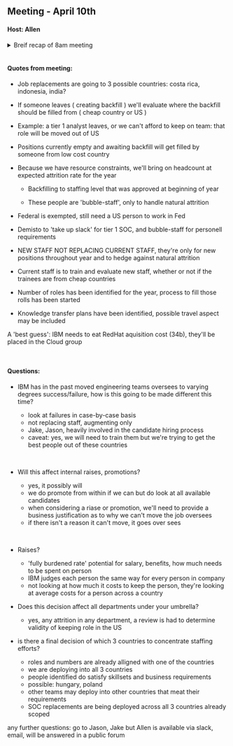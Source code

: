 ## Meeting - April 10th

#### Host: Allen

<details><summary>Breif recap of 8am meeting</summary>
<p>

- low cost countries replacing new sec eng roles

- replacing new soc 1 analyst with demisto software

- new hires will need to be approved on business needs requires case by case reveiw

- US staff will be training over seas folks

- they lost their best sec engineers

- damper on promotions and advancement

- does that management position need to be in the US? can it be out country?

- abuse changes will need to talk to our managers for info and opinions

- thought: out of country sec roles not good idea due to potential influence of other nation states

</p></details>

<br>

#### Quotes from meeting:

- Job replacements are going to 3 possible countries: costa rica, indonesia, india?

- If someone leaves ( creating backfill ) we'll evaluate where the backfill should be filled from ( cheap country or US )

- Example: a tier 1 analyst leaves, or we can't afford to keep on team: that role will be moved out of US

- Positions currently empty and awaiting backfill will get filled by someone from low cost country

- Because we have resource constraints, we'll bring on headcount at expected attrition rate for the year

    - Backfilling to staffing level that was approved at beginning of year

    - These people are 'bubble-staff', only to handle natural attrition

- Federal is exempted, still need a US person to work in Fed

- Demisto to 'take up slack' for tier 1 SOC, and bubble-staff for personell requirements

- NEW STAFF NOT REPLACING CURRENT STAFF, they're only for new positions throughout year and to hedge against natural attrition

- Current staff is to train and evaluate new staff, whether or not if the trainees are from cheap countries

- Number of roles has been identified for the year, process to fill those rolls has been started

- Knowledge transfer plans have been identified, possible travel aspect may be included

A 'best guess': IBM needs to eat RedHat aquisition cost (34b), they'll be placed in the Cloud group

<br>

#### Questions:

- IBM has in the past moved engineering teams oversees to varying degrees success/failure, how is this going to be made different this time?

    - look at failures in case-by-case basis
    - not replacing staff, augmenting only
    - Jake, Jason, heavily involved in the candidate hiring process
    - caveat: yes, we will need to train them but we're trying to get the best people out of these countries

<br>

- Will this affect internal raises, promotions?

    - yes, it possibly will
    - we do promote from within if we can but do look at all available candidates
    - when considering a riase or promotion, we'll need to provide a business justification as to why we can't move the job oversees
    - if there isn't a reason it can't move, it goes over sees

<br>

- Raises?

    - 'fully burdened rate' potential for salary, benefits, how much needs to be spent on person
    - IBM judges each person the same way for every person in company
    - not looking at how much it costs to keep the person, they're looking at average costs for a person across a country


- Does this decision affect all departments under your umbrella?

    - yes, any attrition in any department, a review is had to determine validity of keeping role in the US


- is there a final decision of which 3 countries to concentrate staffing efforts?

    - roles and numbers are already alligned with one of the countries
    - we are deploying into all 3 countries
    - people identified do satisfy skillsets and business requirements
    - possible: hungary, poland
    - other teams may deploy into other countries that meat their requirements
    - SOC replacements are being deployed across all 3 countries already scoped


any further questions: go to Jason, Jake but Allen is available via slack, email, will be answered in a public forum